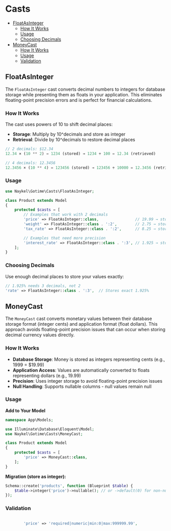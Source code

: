 # Casts

- [FloatAsInteger](#floatasinteger)
    - [How It Works](#how-it-works)
    - [Usage](#usage)
    - [Choosing Decimals](#choosing-decimals)
- [MoneyCast](#moneycast)
    - [How It Works](#how-it-works-1)
    - [Usage](#usage-1)
    - [Validation](#validation)


## FloatAsInteger

The `FloatAsInteger` cast converts decimal numbers to integers for database 
storage while presenting them as floats in your application. This eliminates 
floating-point precision errors and is perfect for financial calculations.

### How It Works

The cast uses powers of 10 to shift decimal places:
- **Storage**: Multiply by 10^decimals and store as integer
- **Retrieval**: Divide by 10^decimals to restore decimal places

```php +torchlight-php
// 2 decimals: $12.34
12.34 × (10 ** 2) = 1234 (stored) → 1234 ÷ 100 = 12.34 (retrieved)

// 4 decimals: 12.3456
12.3456 × (10 ** 4) = 123456 (stored) → 123456 ÷ 10000 = 12.3456 (retrieved)
```

### Usage

```php +torchlight-php
use Naykel\Gotime\Casts\FloatAsInteger;

class Product extends Model
{
    protected $casts = [
        // Examples that work with 2 decimals
        'price' => FloatAsInteger::class,                // 19.99 → stored as 1999 ($19.99)
        'weight' => FloatAsInteger::class . ':2',        // 2.75 → stored as 275 (2.75 kg)
        'tax_rate' => FloatAsInteger::class . ':2',      // 8.25 → stored as 825 (8.25%)

        // Examples that need more precision
        'interest_rate' => FloatAsInteger::class . ':3', // 1.925 → stored as 1925 (1.925%)
    ];
}
```

### Choosing Decimals

Use enough decimal places to store your values exactly:
```php +torchlight-php
// 1.925% needs 3 decimals, not 2
'rate' => FloatAsInteger::class . ':3',  // Stores exact 1.925%
```


## MoneyCast

The `MoneyCast` cast converts monetary values between their database storage
format (integer cents) and application format (float dollars). This approach
avoids floating-point precision issues that can occur when storing decimal
currency values directly.


### How It Works

<!-- is this accurate? -->
- **Database Storage**: Money is stored as integers representing cents (e.g., 1999 = $19.99)
- **Application Access**: Values are automatically converted to floats representing dollars (e.g., 19.99)
- **Precision**: Uses integer storage to avoid floating-point precision issues
- **Null Handling**: Supports nullable columns - null values remain null

### Usage

**Add to Your Model**

```php +torchlight-php
namespace App\Models;

use Illuminate\Database\Eloquent\Model;
use Naykel\Gotime\Casts\MoneyCast;

class Product extends Model
{
    protected $casts = [
        'price' => MoneyCast::class,
    ];
}
```

**Migration (store as integer):**

```php +torchlight-php
Schema::create('products', function (Blueprint $table) {
    $table->integer('price')->nullable(); // or ->default(0) for non-nullable
});
```



### Validation

```php

        'price' => 'required|numeric|min:0|max:999999.99',
```







